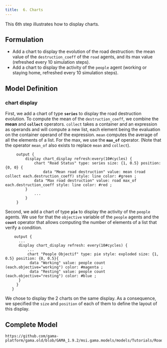 ```yaml
---
title:  6. Charts
---
```



This 6th step illustrates how to display charts.


## Formulation

* Add a chart to display the evolution of the road destruction: the mean value of the `destruction_coeff` of the `road` agents, and its max value (refreshed every 10 simulation steps).
* Add a chart to display the activity of the `people` agent (working or staying home, refreshed every 10 simulation steps).


## Model Definition

### chart display

First, we add a chart of type **`series`** to display the road destruction evolution. To compute the mean of the `destruction_coeff`, we combine the **mean** and **`collect`** operators. `collect` takes a container and an expression as operands and will compute a new list, each element being the evaluation on the container operand of the expression. `mean` computes the average of all the elements of a list. For the max, we use the **`max_of`** operator. (Note that the operator `mean_of` also exists to replace `mean` and `collect`).

```
     output {
         display chart_display refresh:every(10#cycles) {
             chart "Road Status" type: series size: {1, 0.5} position: {0, 0} {
                 data "Mean road destruction" value: mean (road collect each.destruction_coeff) style: line color: #green ;
	         data "Max road destruction" value: road max_of each.destruction_coeff style: line color: #red ;
	     }
             ...
         }
     }
```

Second, we add a chart of type **`pie`** to display the activity of the `people` agents. We use for that the `objective` variable of the `people` agents and the **`count`** operator that allows computing the number of elements of a list that verify a condition.

```
    output {
      ...
      display chart_display refresh: every(10#cycles) {
          ...
          chart "People Objectif" type: pie style: exploded size: {1, 0.5} position: {0, 0.5}{
	       data "Working" value: people count (each.objective="working") color: #magenta ;
	       data "Resting" value: people count (each.objective="resting") color: #blue ;
	  }
     }
   }
```

We chose to display the 2 charts on the same display. As a consequence, we specified the `size` and `position` of each of them to define the layout of this display.



## Complete Model

```gaml reference
https://github.com/gama-platform/gama.old/blob/GAMA_1.9.2/msi.gama.models/models/Tutorials/Road%20Traffic/models/Model%2006.gaml
```
